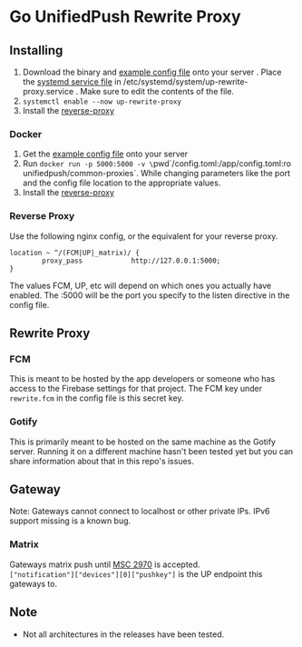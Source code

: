 # Go UnifiedPush Rewrite Proxy

## Installing

1. Download the binary and [example config file](./example-config.toml) onto your server
. Place the [systemd service file](./up-rewrite-proxy.service) in /etc/systemd/system/up-rewrite-proxy.service . Make sure to edit the contents of the file.
1. `systemctl enable --now up-rewrite-proxy`
1. Install the [reverse-proxy](#reverse-proxy)

### Docker
1. Get the [example config file](./example-config.toml) onto your server
1. Run `docker run -p 5000:5000 -v \`pwd\`/config.toml:/app/config.toml:ro unifiedpush/common-proxies`. While changing parameters like the port and the config file location to the appropriate values.
1. Install the [reverse-proxy](#reverse-proxy)


### Reverse Proxy

Use the following nginx config, or the equivalent for your reverse proxy.
```nginx 
location ~ ^/(FCM|UP|_matrix)/ {    
        proxy_pass            http://127.0.0.1:5000;
}
```
The values FCM, UP, etc will depend on which ones you actually have enabled. The :5000 will be the port you specify to the listen directive in the config file.


## Rewrite Proxy
### FCM

This is meant to be hosted by the app developers or someone who has access to the Firebase settings for that project. The FCM key under `rewrite.fcm` in the config file is this secret key.

### Gotify

This is primarily meant to be hosted on the same machine as the Gotify server. Running it on a different machine hasn't been tested yet but you can share information about that in this repo's issues.

## Gateway
Note: Gateways cannot connect to localhost or other private IPs. IPv6 support missing is a known bug.

### Matrix
Gateways matrix push until [MSC 2970](https://github.com/matrix-org/matrix-doc/pull/2970) is accepted.  
`["notification"]["devices"][0]["pushkey"]` is the UP endpoint this gateways to.

## Note
* Not all architectures in the releases have been tested.
